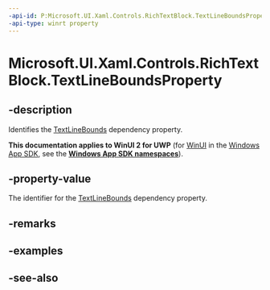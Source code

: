 ```yaml
---
-api-id: P:Microsoft.UI.Xaml.Controls.RichTextBlock.TextLineBoundsProperty
-api-type: winrt property
---
```


<!-- Property syntax
public Windows.UI.Xaml.DependencyProperty TextLineBoundsProperty { get; }
-->

# Microsoft.UI.Xaml.Controls.RichTextBlock.TextLineBoundsProperty

## -description
Identifies the [TextLineBounds](richtextblock_textlinebounds.md) dependency property.

**This documentation applies to WinUI 2 for UWP** (for [WinUI](/windows/apps/winui/winui3/) in the [Windows App SDK](/windows/apps/windows-app-sdk/), see the **[Windows App SDK namespaces](/windows/windows-app-sdk/api/winrt/)**).

## -property-value
The identifier for the [TextLineBounds](richtextblock_textlinebounds.md) dependency property.

## -remarks

## -examples

## -see-also
